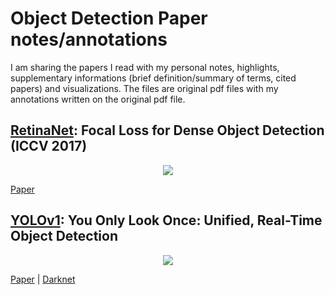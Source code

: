 # Object Detection Paper notes/annotations
I am sharing the papers I read with my personal notes, highlights, supplementary informations (brief definition/summary of terms, cited papers) and visualizations. The files are original pdf files with my annotations written on the original pdf file.

## [RetinaNet](https://github.com/alisher0717/machine-learning-notes/blob/master/object-detection-papers/RetinaNet.pdf): Focal Loss for Dense Object Detection (ICCV 2017)

[<p align="center"> <img src="https://github.com/alisher0717/machine-learning-notes/blob/master/object-detection-papers/images/RetinaNet-architecture.png"/> </p>](https://github.com/alisher0717/machine-learning-notes/blob/master/object-detection-papers/RetinaNet.pdf)


[Paper](http://openaccess.thecvf.com/content_ICCV_2017/papers/Lin_Focal_Loss_for_ICCV_2017_paper.pdf)


## [YOLOv1](https://github.com/alisher0717/machine-learning-notes/blob/master/object-detection-papers/YOLOv1.pdf): You Only Look Once: Unified, Real-Time Object Detection

[<p align="center"> <img src="https://github.com/alisher0717/machine-learning-notes/blob/master/object-detection-papers/images/YOLOv1_3.png"/> </p>](https://github.com/alisher0717/machine-learning-notes/blob/master/object-detection-papers/YOLOv1.pdf)


[Paper](https://arxiv.org/abs/1506.02640) | [Darknet](http://pjreddie.com/yolo/)

